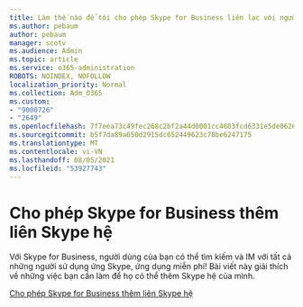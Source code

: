 ```yaml
---
title: Làm thế nào để tôi cho phép Skype for Business liên lạc với người dùng Skype khác
ms.author: pebaum
author: pebaum
manager: scotv
ms.audience: Admin
ms.topic: article
ms.service: o365-administration
ROBOTS: NOINDEX, NOFOLLOW
localization_priority: Normal
ms.collection: Adm_O365
ms.custom:
- "9000726"
- "2649"
ms.openlocfilehash: 7f7eea73c49fec268c2bf2a44d0001cc4603fcd6331e5de0626862389f7cc04d
ms.sourcegitcommit: b5f7da89a650d2915dc652449623c78be6247175
ms.translationtype: MT
ms.contentlocale: vi-VN
ms.lasthandoff: 08/05/2021
ms.locfileid: "53927743"
---
```

# <a name="let-skype-for-business-users-add-skype-contacts"></a>Cho phép Skype for Business thêm liên Skype hệ

Với Skype for Business, người dùng của bạn có thể tìm kiếm và IM với tất cả những người sử dụng ứng Skype, ứng dụng miễn phí! Bài viết này giải thích về những việc bạn cần làm để họ có thể thêm Skype hệ của mình.

[Cho phép Skype for Business thêm liên Skype hệ](https://docs.microsoft.com/skypeforbusiness/set-up-skype-for-business-online/let-skype-for-business-users-add-skype-contacts)